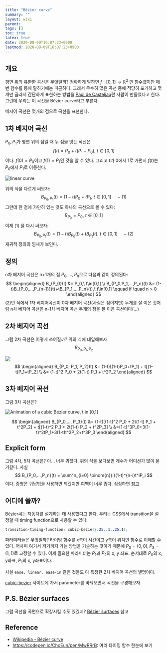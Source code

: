 ```yaml
---
title: "Bézier curve"
summary: ""
layout: wiki
parent: 
tags: []
toc: true
latex: true
date: 2020-08-09T16:07:23+0900
lastmod: 2020-08-09T16:07:23+0900
---
```

## 개요
평면 위의 유한한 곡선은 무엇일까? 정확하게 말하면 $f: [0,1] \rightarrow \mathbb{R}^2$ 인 함수겠지만 매번 함수를 통해 말하기에는 피곤하다. 그래서 무수히 많은 곡선 중에 적당히 포기하고 몇개만 골라서 간단하게 표현하는 방법을 [Paul de Casteljau](https://en.wikipedia.org/wiki/Paul_de_Casteljau)란 사람이 만들었다고 한다. 그런데 우리는 이 곡선을 Bézier curve라고 부른다.

베지어 곡선은 몇개의 점으로 곡선을 표현한다.



## 1차 베지어 곡선

$P_0, P_1$가 평면 위의 점일 때 두 점을 잇는 직선은
$$
f(t) = P_0+t(P_1-P_0),\ t \in [0, 1]
$$
이다. $f(0)=P_0$이고 $f(1)=P_1$인 것을 알 수 있다. 그리고 $t$가 0에서 1로 가면서 $f(t)$는 $P_0$에서 $P_1$로 이동한다.

![linear curve](https://upload.wikimedia.org/wikipedia/commons/0/00/B%C3%A9zier_1_big.gif)

위의 식을 다르게 써보자:
$$
B_{P_0, P_1}(t) = (1-t)P_0+tP_1,\ t \in [0, 1] \quad - (1)
$$
그런데 한 점에 가만히 있는 것도 하나의 곡선으로 볼 수 있다:
$$
B_{P_0} = P_0,\ t\in[0,1]
$$
이제 (1) 을 다시 써보자:
$$
B_{P_0, P_1}(t) = (1-t)B_{P_0}(t)+tB_{P_1}(t),\ t \in [0, 1] \quad - (2)
$$
재귀적 정의의 낌새가 보인다.



## 정의

n차 베지어 곡선은 n+1개의 점 $P_0, ..., P_n$으로 다음과 같이 정의된다:
$$
\begin{aligned}
B_{P_0}(t) &= P_0,\ t\in[0,1] \\
B_{P_0,P_1,...,P_n}(t) &= (1-t)B_{P_0,...,P_{n-1}}(t)+tB_{P_1,...,P_n}(t),\ t\in[0,1] \qquad if \quad n > 0
\end{aligned}
$$
(2)번 식에서 1차 베지어곡선이 0차 베지어 곡선(사실은 점이지만) 두개를 잘 이은 것처럼 n차 베지어 곡선은 n-1차 베지어 곡선 두개의 점을 잘 이은 곡선이다(...)

## 2차 베지어 곡선

그럼 2차 곡선은 어떻게 쓰여질까? 위의 식에 대입해보자
$$
B_{P_0, P_1, P_2}
$$

![](https://upload.wikimedia.org/wikipedia/commons/thumb/3/3d/B%C3%A9zier_2_big.gif/240px-B%C3%A9zier_2_big.gif)
$$
\begin{aligned}
B_{P_0, P_1, P_2}(t) &= (1-t)[(1-t)P_0+tP_1] + t[(1-t)P_1+tP_2] \\ &= (1-t)^2 P_0 + 2t(1-t) P_1 + t^2P_2
\end{aligned}
$$




## 3차 베지어 곡선

 그럼 3차 곡선은?

![Animation of a cubic Bézier curve, t in [0,1]](https://upload.wikimedia.org/wikipedia/commons/thumb/d/db/B%C3%A9zier_3_big.gif/240px-B%C3%A9zier_3_big.gif)


$$
\begin{aligned}
B_{P_0,..., P_3}(t) &= (1-t)[(1-t)^2 P_0 + 2t(1-t) P_1 + t^2P_2] + t[(1-t)^2 P_1 + 2t(1-t) P_2 + t^2P_3] \\ &=(1-t)^3P_0+3(1-t)^2tP_1+3(1-t)t^2P_2+t^3P_3
\end{aligned}
$$


## Explicit form

그럼 4차, 5차 곡선은? 아... 너무 귀찮다. 위의 식을 보다보면 계수가 어디선가 많이 본 거같다. 사실 
$$
B_{P_0,...,P_n}(t) = \sum^n_{i=0} \binom{n}{i}(1-t)^{n-i}t^iP_i
$$
이다. 증명은 귀납법을 사용하면 되겠지만 여백이 너무 좁다. 심심하면 [참고](/wiki/bezier-curve-proof/)



## 어디에 쓸까?

Bézier씨는 자동차를 설계하는 데 사용했다고 한다. 우리는 CSS에서 transition을 설정할 때 timing function으로 사용할 수 있다:

```css
transition-timing-function: cubic-bezier(.25,.1,.25,1);
```

파라미터들은 무엇일까? 타이밍 함수를 x축이 시간이고 y축이 위치인 함수로 이해할 수 있다. 어차피 여기서 저기까지 가는 방법을 기술하는 것이기 때문에 $P_0=(0,0), P_3=(1,1)$로 고정할 수 있다. 이제 필요한 파라미터는 $P_1$과 $P_2$의 x, y 좌표. 순서대로 $P_0$의 x, y좌표, $P_1$의 x, y좌표이다.

사실 `ease, linear, ease-in` 같은 것들도 다 특정한 2차 베지어 곡선의 별명이다.

[cubic-bezier](https://cubic-bezier.com/) 사이트에 가서 parameter를 바꿔보면서 곡선을 구경해보자.



## P.S. Bézier surfaces

그럼 곡선을 곡면으로 확장시킬 수도 있겠지? [Bézier surfaces](https://en.wikipedia.org/wiki/B%C3%A9zier_surface) 참고

## Reference
- [Wikipedia - Bézier curve](https://en.wikipedia.org/wiki/B%C3%A9zier_curve)
- https://codepen.io/ChoEun/pen/MwRRrB: 여러 타이밍 함수 한눈에 보기
